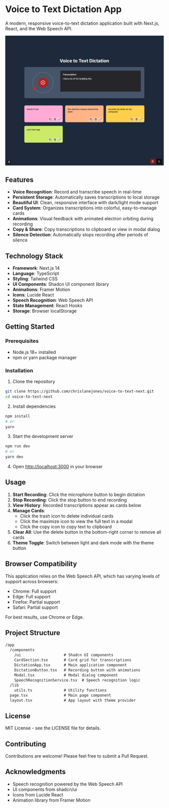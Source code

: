 # Voice to Text Dictation App

A modern, responsive voice-to-text dictation application built with Next.js, React, and the Web Speech API.

![Voice to Text Dictation App](public/images/Voice-To-Text.webp)

## Features

- **Voice Recognition**: Record and transcribe speech in real-time
- **Persistent Storage**: Automatically saves transcriptions to local storage
- **Beautiful UI**: Clean, responsive interface with dark/light mode support
- **Card System**: Organizes transcriptions into colorful, easy-to-manage cards
- **Animations**: Visual feedback with animated electron orbiting during recording
- **Copy & Share**: Copy transcriptions to clipboard or view in modal dialog
- **Silence Detection**: Automatically stops recording after periods of silence

## Technology Stack

- **Framework**: Next.js 14
- **Language**: TypeScript
- **Styling**: Tailwind CSS
- **UI Components**: Shadcn UI component library
- **Animations**: Framer Motion
- **Icons**: Lucide React
- **Speech Recognition**: Web Speech API
- **State Management**: React Hooks
- **Storage**: Browser localStorage

## Getting Started

### Prerequisites

- Node.js 18+ installed
- npm or yarn package manager

### Installation

1. Clone the repository

```bash
git clone https://github.com/chrislanejones/voice-to-text-next.git
cd voice-to-text-next
```

2. Install dependencies

```bash
npm install
# or
yarn
```

3. Start the development server

```bash
npm run dev
# or
yarn dev
```

4. Open [http://localhost:3000](http://localhost:3000) in your browser

## Usage

1. **Start Recording**: Click the microphone button to begin dictation
2. **Stop Recording**: Click the stop button to end recording
3. **View History**: Recorded transcriptions appear as cards below
4. **Manage Cards**:
   - Click the trash icon to delete individual cards
   - Click the maximize icon to view the full text in a modal
   - Click the copy icon to copy text to clipboard
5. **Clear All**: Use the delete button in the bottom-right corner to remove all cards
6. **Theme Toggle**: Switch between light and dark mode with the theme button

## Browser Compatibility

This application relies on the Web Speech API, which has varying levels of support across browsers:

- Chrome: Full support
- Edge: Full support
- Firefox: Partial support
- Safari: Partial support

For best results, use Chrome or Edge.

## Project Structure

```
/app
  /components
    /ui                   # Shadcn UI components
    CardSection.tsx       # Card grid for transcriptions
    DictationApp.tsx      # Main application component
    DictationButton.tsx   # Recording button with animations
    Modal.tsx             # Modal dialog component
    SpeechRecognitionService.tsx  # Speech recognition logic
  /lib
    utils.ts              # Utility functions
  page.tsx                # Main page component
  layout.tsx              # App layout with theme provider
```

## License

MIT License - see the LICENSE file for details.

## Contributing

Contributions are welcome! Please feel free to submit a Pull Request.

## Acknowledgments

- Speech recognition powered by the Web Speech API
- UI components from shadcn/ui
- Icons from Lucide React
- Animation library from Framer Motion
